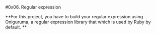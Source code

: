 #0x06. Regular expression

**For this project, you have to build your regular expression using Oniguruma, a regular expression library that which is used by Ruby by default. **

